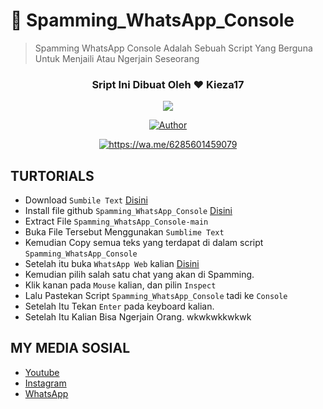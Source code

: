 # 🙏 Spamming_WhatsApp_Console

> Spamming WhatsApp Console Adalah Sebuah Script Yang Berguna Untuk Menjaili Atau Ngerjain Seseorang

<h3 align="center">Sript Ini Dibuat Oleh ❤️ Kieza17</h3>
<p align="center">
  <a href="https://github.com/Keza-Developing-Indonesia"><img src="https://i.postimg.cc/HLLxHHL9/IMG-20210301-211514.jpg" 
</p>
   
<p align="center">
  <a href="https://github.com/Keza-Developing-Indonesia"><img title="Author" src="https://img.shields.io/badge/Author-Kieza17-darkred.svg?style=for-the-badge&logo=github" /></a>
</p>

<p align="center">
  <a href="https://wa.me/6285601459079"><img title="https://wa.me/6285601459079" src="https://img.shields.io/badge/Whatsapp-green?colorA=%23ff0000&colorB=%23017e40&style=for-the-badge"></a>
 
## TURTORIALS
* Download `Sumbile Text` [Disini](https://www.sublimetext.com/3)
* Install file github `Spamming_WhatsApp_Console` [Disini](https://github.com/Keza-Developing-Indonesia/Spamming_WhatsApp_Console/archive/refs/heads/main.zip)
* Extract File `Spamming_WhatsApp_Console-main`
* Buka File Tersebut Menggunakan `Sumblime Text`
* Kemudian Copy semua teks yang terdapat di dalam script `Spamming_WhatsApp_Console`
* Setelah itu buka `WhatsApp Web` kalian [Disini](https://web.whatsapp.com/)
* Kemudian pilih salah satu chat yang akan di Spamming.
* Klik kanan pada `Mouse` kalian, dan pilin `Inspect`
* Lalu Pastekan Script `Spamming_WhatsApp_Console` tadi ke `Console`
* Setelah Itu Tekan `Enter` pada keyboard kalian.
* Setelah Itu Kalian Bisa Ngerjain Orang. wkwkwkkwkwk

## MY MEDIA SOSIAL
* [Youtube](https://www.youtube.com/channel/UC_WV7gCRT0oaEDrcGxiyjGA)
* [Instagram](https://www.instagram.com/_calyza/)
* [WhatsApp](https://api.whatsapp.com/send/?phone=6285601459079&text&app_absent=0)

